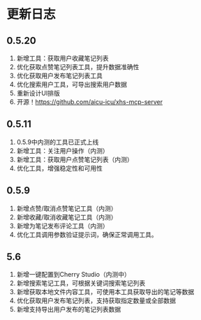 # 更新日志

## 0.5.20
1. 新增工具：获取用户收藏笔记列表
2. 优化获取点赞笔记列表工具，提升数据准确性
3. 优化获取用户发布笔记列表工具
4. 优化搜索用户工具，可导出搜索用户数据
5. 重新设计UI排版
6. 开源！https://github.com/aicu-icu/xhs-mcp-server

## 0.5.11
1. 0.5.9中内测的工具已正式上线
2. 新增工具：关注用户操作（内测）
3. 新增工具：获取用户点赞笔记列表（内测）
4. 优化工具，增强稳定性和可用性

## 0.5.9
1. 新增点赞/取消点赞笔记工具（内测）
2. 新增收藏/取消收藏笔记工具（内测）
3. 新增为笔记发布评论工具（内测）
4. 优化工具调用参数验证提示词，确保正常调用工具。

## 5.6
1. 新增一键配置到Cherry Studio（内测中）
2. 新增搜索笔记工具，可根据关键词搜索笔记列表
3. 新增获取本地文件内容工具，可使用本工具获取导出的笔记等数据
4. 优化获取用户发布笔记列表，支持获取指定数量或全部数据
5. 新增支持导出用户发布的笔记列表数据